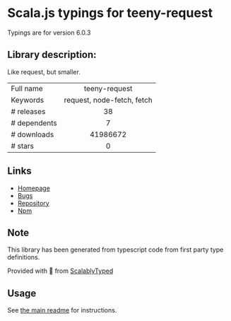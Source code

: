 
# Scala.js typings for teeny-request

Typings are for version 6.0.3

## Library description:
Like request, but smaller.

|                    |                 |
| ------------------ | :-------------: |
| Full name          | teeny-request |
| Keywords           | request, node-fetch, fetch |
| # releases         | 38 |
| # dependents       | 7 |
| # downloads        | 41986672 |
| # stars            | 0 |

## Links
- [Homepage](https://github.com/googleapis/teeny-request#readme)
- [Bugs](https://github.com/googleapis/teeny-request/issues)
- [Repository](https://github.com/googleapis/teeny-request)
- [Npm](https://www.npmjs.com/package/teeny-request)
    


## Note
This library has been generated from typescript code from first party type definitions.

Provided with :purple_heart: from [ScalablyTyped](https://github.com/oyvindberg/ScalablyTyped)

## Usage
See [the main readme](../../readme.md) for instructions.


